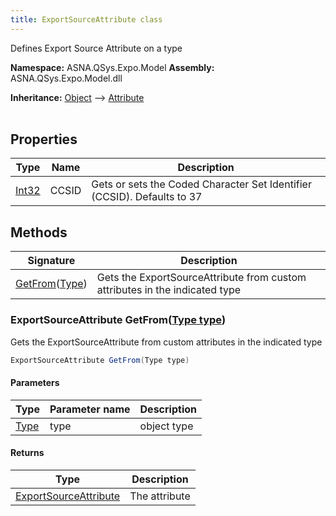 ```yaml
---
title: ExportSourceAttribute class
---
```


Defines Export Source Attribute on a type

**Namespace:** ASNA.QSys.Expo.Model
**Assembly:** ASNA.QSys.Expo.Model.dll

**Inheritance:** [Object](https://docs.microsoft.com/en-us/dotnet/api/system.object) --> [Attribute](https://docs.microsoft.com/en-us/dotnet/api/system.attribute)
<br>
<br>

## Properties

| Type | Name | Description
| --- | --- | --- 
| [Int32](https://learn.microsoft.com/en-us/dotnet/csharp/language-reference/builtin-types/integral-numeric-types) | CCSID | Gets or sets the Coded Character Set Identifier (CCSID). Defaults to 37 |

## Methods

| Signature | Description |
| --- | --- |
| [GetFrom](#exportsourceattribute-getfromtype-type)([Type](https://docs.microsoft.com/en-us/dotnet/api/system.type)) | Gets the ExportSourceAttribute from custom attributes in the indicated type

### ExportSourceAttribute GetFrom([Type type](https://docs.microsoft.com/en-us/dotnet/api/system.type))

Gets the ExportSourceAttribute from custom attributes in the indicated type

```cs
ExportSourceAttribute GetFrom(Type type)
```

#### Parameters

| Type | Parameter name | Description
| --- | --- | ---
| [Type](https://docs.microsoft.com/en-us/dotnet/api/system.type) | type | object type

#### Returns

| Type | Description
| --- | ---
| [ExportSourceAttribute](/reference/expo/qsys-expo-model/export-source-attribute.html) | The attribute
